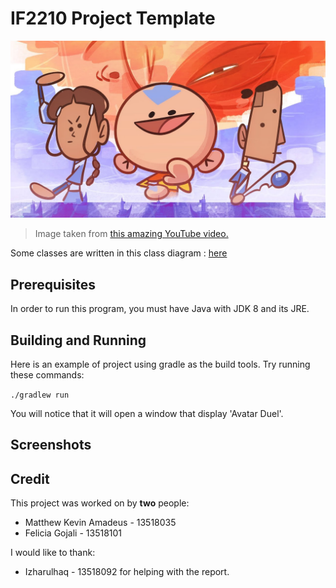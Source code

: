 # IF2210 Project Template

![](./images/thumbnail.jpg)
> Image taken from [this amazing YouTube video.](https://www.youtube.com/watch?v=nkX9vpsCi3I)

Some classes are written in this class diagram : [here](https://www.draw.io/#G14HlTTgaMnMFkue-jKyBi_Nd2L9VMpUsd)

## Prerequisites
In order to run this program, you must have Java with JDK 8 and its JRE.

## Building and Running
Here is an example of project using gradle as the build tools.
Try running these commands:

`./gradlew run`

You will notice that it will open a window that display 'Avatar Duel'.

## Screenshots



## Credit

This project was worked on by **two** people:
* Matthew Kevin Amadeus - 13518035
* Felicia Gojali - 13518101

I would like to thank:
* Izharulhaq - 13518092
for helping with the report.
